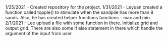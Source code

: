 1/25/2021 - Created repository for the project.
1/31/2021 - Leyuan created a function called topple() to stimulate when the sandpile has more than 8 sands. Also, he has created helper functions functions - max and min.
2/1/2021 - Lee upload a file with some function in there. Initialize grid and output grid. There are also some if else statement in there which handle the argument of the input from user. 
